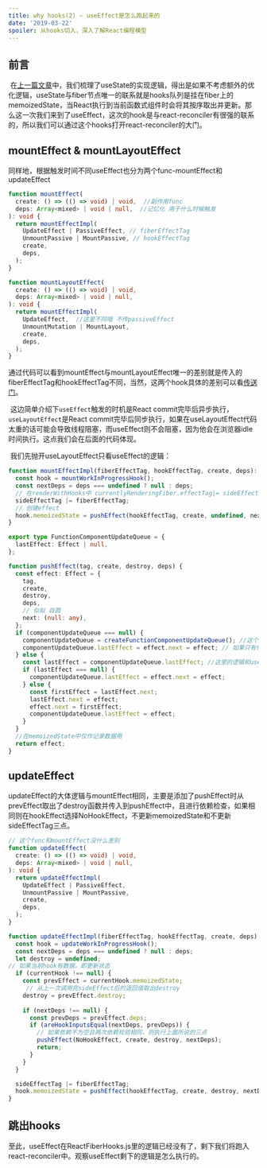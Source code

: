```yaml
---
title: why hooks(2) — useEffect是怎么跑起来的
date: '2019-03-22'
spoiler: 从hooks切入，深入了解React编程模型
---
```


##  前言

​		在[上一篇文章](https://xuzhanhh.com/why%20hooks/)中，我们梳理了useState的实现逻辑，得出是如果不考虑额外的优化逻辑，useState与fiber节点唯一的联系就是hooks队列是挂在fiber上的memoizedState，当React执行到当前函数式组件时会将其按序取出并更新。那么这一次我们来到了useEffect，这次的hook是与react-reconciler有很强的联系的，所以我们可以通过这个hooks打开react-reconciler的大门。

## mountEffect & mountLayoutEffect

同样地，根据触发时间不同useEffect也分为两个func-mountEffect和updateEffect

```typescript
function mountEffect(
  create: () => (() => void) | void,  //副作用func
  deps: Array<mixed> | void | null,  //记忆化 用于什么时候触发
): void {
  return mountEffectImpl(
    UpdateEffect | PassiveEffect, // fiberEffectTag
    UnmountPassive | MountPassive, // hookEffectTag
    create,
    deps,
  );
}

function mountLayoutEffect(
  create: () => (() => void) | void,
  deps: Array<mixed> | void | null,
): void {
  return mountEffectImpl(
    UpdateEffect,  //这里不同哦 不传passiveEffect
    UnmountMutation | MountLayout,
    create,
    deps,
  );
}
```

​		通过代码可以看到mountEffect与mountLayoutEffect唯一的差别就是传入的fiberEffectTag和hookEffectTag不同，当然，这两个hook具体的差别可以看[传送门](https://reactjs.org/docs/hooks-reference.html#uselayouteffect)。

​	这边简单介绍下`useEffect`触发的时机是React commit完毕后异步执行，`useLayoutEffect`是React commit完毕后同步执行，如果在useLayoutEffect代码太重的话可能会导致线程阻塞，而useEffect则不会阻塞，因为他会在浏览器idle时间执行。这点我们会在后面的代码体现。

​	我们先抛开useLayoutEffect只看useEffect的逻辑：

```typescript
function mountEffectImpl(fiberEffectTag, hookEffectTag, create, deps): void {
  const hook = mountWorkInProgressHook();
  const nextDeps = deps === undefined ? null : deps;
  // 在renderWithHooks中 currentlyRenderingFiber.effectTag|= sideEffectTag 付给当前fiber节点
  sideEffectTag |= fiberEffectTag;   
  // 创建effect
  hook.memoizedState = pushEffect(hookEffectTag, create, undefined, nextDeps);
}
```

```typescript
export type FunctionComponentUpdateQueue = {
  lastEffect: Effect | null,
};

function pushEffect(tag, create, destroy, deps) {
  const effect: Effect = {
    tag,
    create,
    destroy,
    deps,
    // 似拟 自圆
    next: (null: any),
  };
  if (componentUpdateQueue === null) {
    componentUpdateQueue = createFunctionComponentUpdateQueue(); //这个结构很简单的，看上面的type
    componentUpdateQueue.lastEffect = effect.next = effect; // 如果只有他一个 自圆
  } else {
    const lastEffect = componentUpdateQueue.lastEffect; //这里的逻辑和useState的相同哦
    if (lastEffect === null) {
      componentUpdateQueue.lastEffect = effect.next = effect;
    } else {
      const firstEffect = lastEffect.next;
      lastEffect.next = effect;
      effect.next = firstEffect;
      componentUpdateQueue.lastEffect = effect;
    }
  }
  //在memoizedState中仅作记录数据用
  return effect;
}
```



## updateEffect

​	updateEffect的大体逻辑与mountEffect相同，主要是添加了pushEffect时从prevEffect取出了destroy函数并传入到pushEffect中，且进行依赖检查，如果相同则在hookEffect选择NoHookEffect，不更新memoizedState和不更新sideEffectTag三点。

```typescript
// 这个func和mountEffect没什么差别
function updateEffect(
  create: () => (() => void) | void,
  deps: Array<mixed> | void | null,
): void {
  return updateEffectImpl(
    UpdateEffect | PassiveEffect,
    UnmountPassive | MountPassive,
    create,
    deps,
  );
}
```



```typescript
function updateEffectImpl(fiberEffectTag, hookEffectTag, create, deps): void {
  const hook = updateWorkInProgressHook();
  const nextDeps = deps === undefined ? null : deps;
  let destroy = undefined;
// 如果当前hook有数据，即更新状态
  if (currentHook !== null) {
    const prevEffect = currentHook.memoizedState;
     // 从上一次调用完sideEffect后的返回值取出destroy
    destroy = prevEffect.destroy;
    
    if (nextDeps !== null) {
      const prevDeps = prevEffect.deps;
      if (areHookInputsEqual(nextDeps, prevDeps)) {
        // 如果依赖不为空且两次依赖校验相同，则执行上面所说的三点
        pushEffect(NoHookEffect, create, destroy, nextDeps);
        return;
      }
    }
  }

  sideEffectTag |= fiberEffectTag;
  hook.memoizedState = pushEffect(hookEffectTag, create, destroy, nextDeps);
}
```



## 跳出hooks

至此，useEffect在ReactFiberHooks.js里的逻辑已经没有了，剩下我们将跑入react-reconciler中。观察useEffect剩下的逻辑是怎么执行的。
